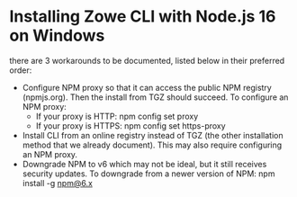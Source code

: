 # Installing Zowe CLI with Node.js 16 on Windows

 there are 3 workarounds to be documented, listed below in their preferred order:

- Configure NPM proxy so that it can access the public NPM registry (npmjs.org). Then the install from TGZ should succeed. To configure an NPM proxy:
    - If your proxy is HTTP: npm config set proxy <proxyUrl>
    - If your proxy is HTTPS: npm config set https-proxy <proxyUrl>
- Install CLI from an online registry instead of TGZ (the other installation method that we already document). This may also require configuring an NPM proxy.
- Downgrade NPM to v6 which may not be ideal, but it still receives security updates. To downgrade from a newer version of NPM: npm install -g npm@6.x